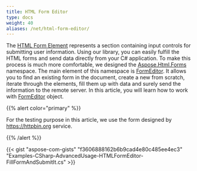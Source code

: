 ```yaml
---
title: HTML Form Editor
type: docs
weight: 40
aliases: /net/html-form-editor/
---
```


The [HTML Form Element](https://reference.aspose.com/html/net/aspose.html/htmlformelement/) represents a section containing input controls for submitting user information. Using our library, you can easily fulfill the HTML forms and send data directly from your C# application. To make this process is much more comfortable, we designed the [Aspose.Html.Forms](https://reference.aspose.com/html/net/aspose.html.forms/) namespace. The main element of this namespace is [FormEditor](https://reference.aspose.com/html/net/aspose.html.forms/formeditor/). It allows you to find an existing form in the document, create a new from scratch, iterate through the elements, fill them up with data and surely send the information to the remote server. In this article, you will learn how to work with [FormEditor](https://reference.aspose.com/html/net/aspose.html.forms/formeditor/) object.

{{% alert color="primary" %}} 

For the testing purpose in this article, we use the form designed by <https://httpbin.org> service.

{{% /alert %}} 

{{< gist "aspose-com-gists" "f3606888162b6b9cad4e80c485ee4ec3" "Examples-CSharp-AdvancedUsage-HTMLFormEditor-FillFormAndSubmitIt.cs" >}}



